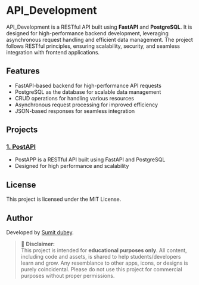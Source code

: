 # API_Development

API_Development is a RESTful API built using **FastAPI** and **PostgreSQL**. It is designed for high-performance backend development, leveraging asynchronous request handling and efficient data management. The project follows RESTful principles, ensuring scalability, security, and seamless integration with frontend applications.

## Features
- FastAPI-based backend for high-performance API requests
- PostgreSQL as the database for scalable data management
- CRUD operations for handling various resources
- Asynchronous request processing for improved efficiency
- JSON-based responses for seamless integration

## Projects

### [1. PostAPI](https://github.com/Sumit0ubey/PostAPP/tree/08a233f62b2d4267655d777e7f3be9d16e9b0269)
  - PostAPP is a RESTful API built using FastAPI and PostgreSQL
  - Designed for high performance and scalability

## License
This project is licensed under the MIT License.

## Author
Developed by [Sumit dubey](https://github.com/Sumit0ubey).

> 📌 **Disclaimer:**  
> This project is intended for **educational purposes only**. All content, including code and assets, is shared to help students/developers learn and grow. Any resemblance to other apps, icons, or designs is purely coincidental. Please do not use this project for commercial purposes without proper permissions.

